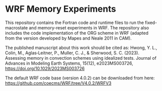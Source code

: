 # WRF Memory Experiments
This repository contains the Fortran code and runtime files to run the fixed-macrostate and memory-reset experiments in WRF. The repository also includes the code implementation of the ORG scheme in WRF (adapted from the version developed by Mapes and Neale 2011 in CAM). 

The published manuscript about this work should be cited as:
Hwong, Y. L., Colin, M., Aglas‐Leitner, P., Muller, C. J., & Sherwood, S. C. (2023). Assessing memory in convection schemes using idealized tests. Journal of Advances in Modeling Earth Systems, 15(12), e2023MS003726, https://doi.org/10.1029/2023MS003726

The default WRF code base (version 4.0.2) can be downloaded from here: https://github.com/coecms/WRF/tree/V4.0.2/WRFV3
